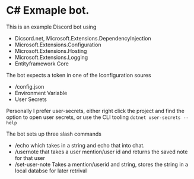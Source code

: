 # C# Exmaple bot.

This is an example Discord bot using 
- Dicsord.net, Microsoft.Extensions.DependencyInjection
- Microsoft.Extensions.Configuration
- Microsoft.Extensions.Hosting
- Microsoft.Extensions.Logging
- Entityframework Core

The bot expects a token in one of the Iconfiguration soures
 - /config.json
 - Environment Variable
 - User Secrets

Personally I prefer user-secrets, either right click the project and find the option to open user secrets, or use the CLI tooling `dotnet user-secrets --help`

The bot sets up three slash commands
- /echo which takes in a string and echo that into chat.
- /usernote that takes a user mention/user id and returns the saved note for that user
- /set-user-note Takes a mention/userid and string, stores the string in a local databse for later retrival

